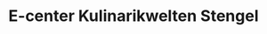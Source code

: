 ---
title: "E-center Kulinarikwelten Stengel"
url: /fuerth/e-center-kulinarikwelten-stengel/
shop: Supermarkt
---